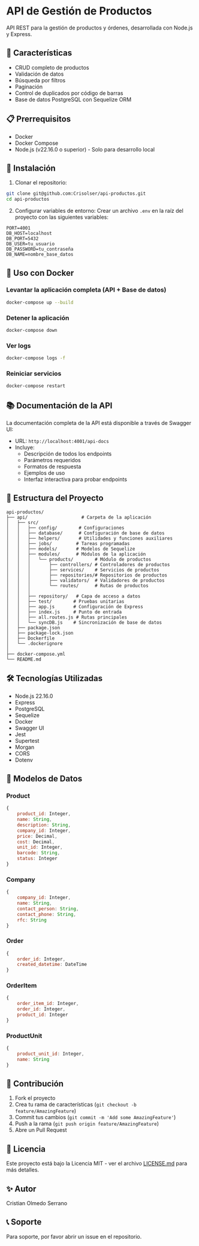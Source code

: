 # API de Gestión de Productos

API REST para la gestión de productos y órdenes, desarrollada con Node.js y Express.

## 🚀 Características

- CRUD completo de productos
- Validación de datos
- Búsqueda por filtros
- Paginación
- Control de duplicados por código de barras
- Base de datos PostgreSQL con Sequelize ORM

## 📋 Prerrequisitos

- Docker
- Docker Compose
- Node.js (v22.16.0 o superior) - Solo para desarrollo local

## 🔧 Instalación

1. Clonar el repositorio:
```bash
git clone git@github.com:Crisolser/api-productos.git
cd api-productos
```

2. Configurar variables de entorno:
Crear un archivo `.env` en la raíz del proyecto con las siguientes variables:
```env
PORT=4001
DB_HOST=localhost
DB_PORT=5432
DB_USER=tu_usuario
DB_PASSWORD=tu_contraseña
DB_NAME=nombre_base_datos
```

## 🚀 Uso con Docker

### Levantar la aplicación completa (API + Base de datos)
```bash
docker-compose up --build
```

### Detener la aplicación
```bash
docker-compose down
```

### Ver logs
```bash
docker-compose logs -f
```

### Reiniciar servicios
```bash
docker-compose restart
```

## 📚 Documentación de la API

La documentación completa de la API está disponible a través de Swagger UI:

- URL: `http://localhost:4001/api-docs`
- Incluye:
  - Descripción de todos los endpoints
  - Parámetros requeridos
  - Formatos de respuesta
  - Ejemplos de uso
  - Interfaz interactiva para probar endpoints

## 📁 Estructura del Proyecto

```
api-productos/
├── api/                    # Carpeta de la aplicación
│   ├── src/
│   │   ├── config/        # Configuraciones
│   │   ├── database/      # Configuración de base de datos
│   │   ├── helpers/       # Utilidades y funciones auxiliares
│   │   ├── jobs/         # Tareas programadas
│   │   ├── models/       # Modelos de Sequelize
│   │   ├── modules/      # Módulos de la aplicación
│   │   │   └── products/        # Módulo de productos
│   │   │       ├── controllers/ # Controladores de productos
│   │   │       ├── services/    # Servicios de productos
│   │   │       ├── repositories/# Repositorios de productos
│   │   │       ├── validators/  # Validadores de productos
│   │   │       └── routes/      # Rutas de productos
│   │   │
│   │   ├── repository/   # Capa de acceso a datos
│   │   ├── test/        # Pruebas unitarias
│   │   ├── app.js       # Configuración de Express
│   │   ├── index.js     # Punto de entrada
│   │   ├── all.routes.js # Rutas principales
│   │   └── syncDB.js    # Sincronización de base de datos
│   ├── package.json
│   ├── package-lock.json
│   ├── Dockerfile
│   └── .dockerignore
│
├── docker-compose.yml
└── README.md
```

## 🛠 Tecnologías Utilizadas

- Node.js 22.16.0
- Express
- PostgreSQL
- Sequelize
- Docker
- Swagger UI
- Jest
- Supertest
- Morgan
- CORS
- Dotenv

## 📝 Modelos de Datos

### Product
```javascript
{
    product_id: Integer,
    name: String,
    description: String,
    company_id: Integer,
    price: Decimal,
    cost: Decimal,
    unit_id: Integer,
    barcode: String,
    status: Integer
}
```

### Company
```javascript
{
    company_id: Integer,
    name: String,
    contact_person: String,
    contact_phone: String,
    rfc: String
}
```

### Order
```javascript
{
    order_id: Integer,
    created_datetime: DateTime
}
```

### OrderItem
```javascript
{
    order_item_id: Integer,
    order_id: Integer,
    product_id: Integer
}
```

### ProductUnit
```javascript
{
    product_unit_id: Integer,
    name: String
}
```

## 🤝 Contribución

1. Fork el proyecto
2. Crea tu rama de características (`git checkout -b feature/AmazingFeature`)
3. Commit tus cambios (`git commit -m 'Add some AmazingFeature'`)
4. Push a la rama (`git push origin feature/AmazingFeature`)
5. Abre un Pull Request

## 📄 Licencia

Este proyecto está bajo la Licencia MIT - ver el archivo [LICENSE.md](LICENSE.md) para más detalles.

## ✨ Autor

Cristian Olmedo Serrano

## 📞 Soporte

Para soporte, por favor abrir un issue en el repositorio.